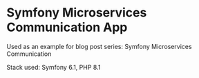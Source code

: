 # Symfony Microservices Communication App 

Used as an example for blog post series: Symfony Microservices Communication

Stack used: Symfony 6.1, PHP 8.1